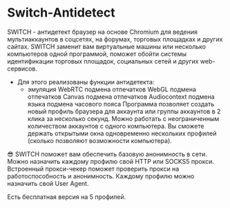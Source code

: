 # Switch-Antidetect

SWITCH - антидетект браузер на основе Chromium для ведения мультиаккаунтов в соцсетях, на форумах, торговых площадках и других сайтах.
SWITCH заменит вам виртуальные машины или несколько компьютеров одной программой, поможет обойти системы идентификации торговых площадок, социальных сетей и других web-сервисов.

- Для этого реализованы функции антидетекта:
  * эмуляция WebRTC
подмена отпечатков WebGL
подмена отпечатков Canvas
подмена отпечатков Audiocontext
подмена языка
подмена часового пояса
Программа позволяет создать новый профиль браузера для аккаунта или группы аккаунтов в 2 клика за несколько секунд.
Можно работать с неограниченным количеством аккаунтов с одного компьютера.
Вы сможете держать открытыми окна одновременно нескольких профилей (сколько позволяют возможности компьютера).

😎 SWITCH поможет вам обеспечить базовую анонимность в сети.
Можно назначить каждому профилю свой HTTP или SOCKS5 прокси.
Встроенный прокси-чекер поможет проверить прокси на работоспособность и анонимность.
Каждому профилю можно назначить свой User Agent.

Есть бесплатная версия на 5 профилей.
